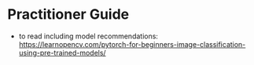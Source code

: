 # Practitioner Guide



- to read including model recommendations: https://learnopencv.com/pytorch-for-beginners-image-classification-using-pre-trained-models/
